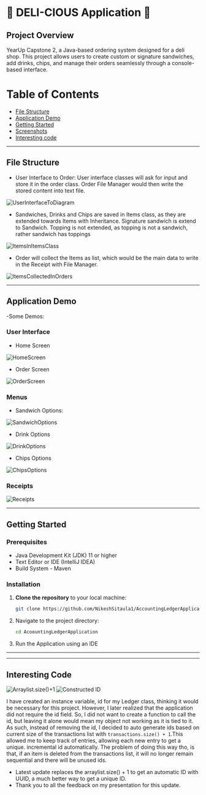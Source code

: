 # 🥪 DELI-CIOUS Application 🥪

## Project Overview

YearUp Capstone 2, a Java-based ordering system designed for a deli shop. This project allows users to create custom or 
signature sandwiches, add drinks, chips, and manage their orders seamlessly through a console-based interface. 

# Table of Contents

- [File Structure](#File-Structure)
- [Application Demo](#Application-Demo)
- [Getting Started](#Getting-Started)
- [Screenshots](#Screenshots)
- [Interesting code](#Interesting-Code)


---

## File Structure

- User Interface to Order: User interface classes will ask for input and store it in the order class. 
Order File Manager would then write the stored content into text file.

![UserInterfaceToDiagram](https://imgur.com/a/7LkDrNR)

- Sandwiches, Drinks and Chips are saved in Items class, as they are extended towards Items with Inheritance. Signature sandwich is extend to Sandwich. 
Topping is not extended, as topping is not a sandwich, rather sandwich has toppings 

![ItemsInItemsClass](https://imgur.com/a/LKRTfEY)

- Order will collect the Items as list, which would be the main data to write in the Receipt with File Manager. 

![ItemsCollectedInOrders](https://imgur.com/a/ttDaWQn)

---

## Application Demo

-Some Demos:

### User Interface

- Home Screen

![HomeScreen](https://raw.githubusercontent.com/NikeshSitaula1/DELI-cious/refs/heads/main/images/1.%20homescreen.png)

- Order Screen

![OrderScreen](https://raw.githubusercontent.com/NikeshSitaula1/DELI-cious/refs/heads/main/images/2.%20orderscreen.png)

### Menus

- Sandwich Options:

![SandwichOptions](https://raw.githubusercontent.com/NikeshSitaula1/DELI-cious/refs/heads/main/images/4.%20sandwich%20options.png)

- Drink Options

![DrinkOptions](https://raw.githubusercontent.com/NikeshSitaula1/DELI-cious/refs/heads/main/images/10.%20drink%20screen.png)

- Chips Options

![ChipsOptions](https://raw.githubusercontent.com/NikeshSitaula1/DELI-cious/refs/heads/main/images/11.%20chips%20screen.png)

### Receipts

![Receipts](https://raw.githubusercontent.com/NikeshSitaula1/DELI-cious/refs/heads/main/images/14.%20receipt.png)

---

## Getting Started

### Prerequisites
- Java Development Kit (JDK) 11 or higher
- Text Editor or IDE (IntelliJ IDEA)
- Build System - Maven

### Installation
1. **Clone the repository** to your local machine:
    ```bash
   git clone https://github.com/NikeshSitaula1/AccountingLedgerApplication.git
2. Navigate to the project directory:
    ```bash
   cd AcoountingLedgerApplication
3. Run the Application using an IDE

---



---
## Interesting Code


![Arraylist.size()+1](https://i.imgur.com/bYS9L1Z.png)
![Constructed ID](https://i.imgur.com/8FPaKlz.png)



I have created an instance variable, id for my Ledger class, thinking it would be
necessary for this project. However, I later realized that the application did not
require the id field. So, I did not want to create a function to call the id, but
leaving it alone would mean my object not working as it is tied to it. As such, instead of removing the id,
I decided to auto generate ids based on current size of the transactions list with ```transactions.size() + 1```.This
allowed me to keep track of entries, allowing each new entry to get a unique. incremental id automatically.
The problem of doing this way tho, is that, if an item is deleted from the transactions list, it will no
longer remain sequential and there will be unused ids.

- Latest update replaces the arraylist.size() + 1 to get an automatic ID with UUID, a much better way to get a unique ID.
- Thank you to all the feedback on my presentation for this update. 